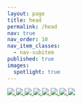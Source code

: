 ```yaml
---
layout: page
title: head
permalink: /head
nav: true
nav_order: 10
nav_item_classes:
  - nav-subitem
published: true
images:
  spotlight: true
---
```


<div class="spotlight-group spotlight-flex">
    <a class="spotlight" href="/photography/assets/img/head/head_01.jpg">
        <img src="/photography/assets/img/head/head_01-480.webp" />
    </a>
    <a class="spotlight" href="/photography/assets/img/head/head_02.jpg">
        <img src="/photography/assets/img/head/head_02-480.webp" />
    </a>
    <a class="spotlight" href="/photography/assets/img/head/head_03.jpg">
        <img src="/photography/assets/img/head/head_03-480.webp" />
    </a>
    <a class="spotlight" href="/photography/assets/img/head/head_04.jpg">
        <img src="/photography/assets/img/head/head_04-480.webp" />
    </a>
    <a class="spotlight" href="/photography/assets/img/head/head_05.jpg">
        <img src="/photography/assets/img/head/head_05-480.webp" />
    </a>
    <a class="spotlight" href="/photography/assets/img/head/head_06.jpg">
        <img src="/photography/assets/img/head/head_06-480.webp" />
    </a>
    <a class="spotlight" href="/photography/assets/img/head/head_07.jpg">
        <img src="/photography/assets/img/head/head_07-480.webp" />
    </a>
    <a class="spotlight" href="/photography/assets/img/head/head_08.jpg">
        <img src="/photography/assets/img/head/head_08-480.webp" />
    </a>
</div>
